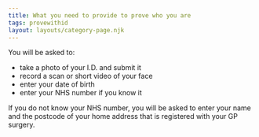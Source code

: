 ```yaml
---
title: What you need to provide to prove who you are
tags: provewithid
layout: layouts/category-page.njk
---
```


You will be asked to:
* take a photo of your I.D. and submit it
* record a scan or short video of your face
* enter your date of birth
* enter your NHS number if you know it

If you do not know your NHS number, you will be asked to enter your name and the postcode of your home address that is registered with your GP surgery. 


